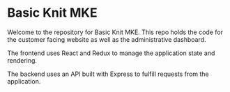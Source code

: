 # Basic Knit MKE

Welcome to the repository for Basic Knit MKE.
This repo holds the code for the customer facing website as well as the administrative dashboard.

The frontend uses React and Redux to manage the application state and rendering.

The backend uses an API built with Express to fulfill requests from the application.
